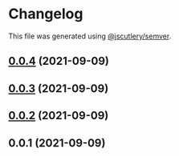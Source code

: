 # Changelog

This file was generated using [@jscutlery/semver](https://github.com/jscutlery/semver).

## [0.0.4](https://github.com/Diabl0269/nx-fun/compare/shared-bg-button-0.0.3...shared-bg-button-0.0.4) (2021-09-09)



## [0.0.3](https://github.com/Diabl0269/nx-fun/compare/shared-bg-button-0.0.2...shared-bg-button-0.0.3) (2021-09-09)



## [0.0.2](https://github.com/Diabl0269/nx-fun/compare/shared-bg-button-0.0.1...shared-bg-button-0.0.2) (2021-09-09)



## 0.0.1 (2021-09-09)
